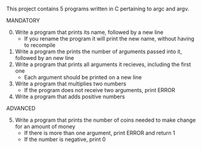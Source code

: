 This project contains 5 programs written in C pertaining to argc and argv.

MANDATORY

0. Write a program that prints its name, followed by a new line
   * If you rename the program it will print the new name, without having to recompile
1. Write a program the prints the number of arguments passed into it, followed by an new line
2. Write a program that prints all arguments it recieves, including the first one
   * Each argument should be printed on a new line
3. Write a program that multiplies two numbers
   * If the program does not receive two arguments, print ERROR
4. Write a program that adds positive numbers

ADVANCED

5. Write a program that prints the number of coins needed to make change for an amount of money
   * If there is more than one argument, print ERROR and return 1
   * If the number is negative, print 0